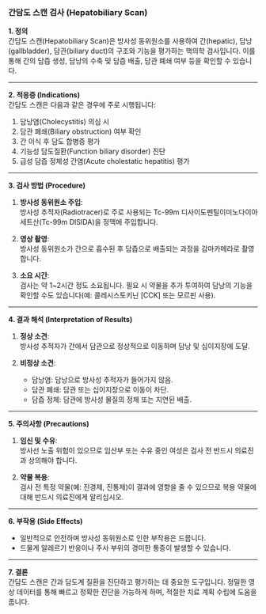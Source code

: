 
### 간담도 스캔 검사 (Hepatobiliary Scan)

**1. 정의**  
간담도 스캔(Hepatobiliary Scan)은 방사성 동위원소를 사용하여 간(hepatic), 담낭(gallbladder), 담관(biliary duct)의 구조와 기능을 평가하는 핵의학 검사입니다. 이를 통해 간의 담즙 생성, 담낭의 수축 및 담즙 배출, 담관 폐쇄 여부 등을 확인할 수 있습니다.

---

**2. 적응증 (Indications)**  
간담도 스캔은 다음과 같은 경우에 주로 시행됩니다:

1. 담낭염(Cholecystitis) 의심 시
2. 담관 폐쇄(Biliary obstruction) 여부 확인
3. 간 이식 후 담도 합병증 평가
4. 기능성 담도질환(Function biliary disorder) 진단
5. 급성 담즙 정체성 간염(Acute cholestatic hepatitis) 평가

---

**3. 검사 방법 (Procedure)**

1. **방사성 동위원소 주입**:  
    방사성 추적자(Radiotracer)로 주로 사용되는 Tc-99m 디사이도펜틸이미노다이아세트산(Tc-99m DISIDA)을 정맥에 주입합니다.
    
2. **영상 촬영**:  
    방사성 동위원소가 간으로 흡수된 후 담즙으로 배출되는 과정을 감마카메라로 촬영합니다.
    
3. **소요 시간**:  
    검사는 약 1~2시간 정도 소요됩니다. 필요 시 약물을 추가 투여하여 담낭의 기능을 확인할 수도 있습니다(예: 콜레시스토키닌 [CCK] 또는 모르핀 사용).
    

---

**4. 결과 해석 (Interpretation of Results)**

1. **정상 소견**:  
    방사성 추적자가 간에서 담관으로 정상적으로 이동하며 담낭 및 십이지장에 도달.
    
2. **비정상 소견**:
    
    - 담낭염: 담낭으로 방사성 추적자가 들어가지 않음.
    - 담관 폐쇄: 담관 또는 십이지장으로 이동이 차단.
    - 담즙 정체: 담관에 방사성 물질의 정체 또는 지연된 배출.

---

**5. 주의사항 (Precautions)**

1. **임신 및 수유**:  
    방사선 노출 위험이 있으므로 임산부 또는 수유 중인 여성은 검사 전 반드시 의료진과 상의해야 합니다.
    
2. **약물 복용**:  
    검사 전 특정 약물(예: 진경제, 진통제)이 결과에 영향을 줄 수 있으므로 복용 약물에 대해 반드시 의료진에게 알리십시오.
    

---

**6. 부작용 (Side Effects)**

- 일반적으로 안전하며 방사성 동위원소로 인한 부작용은 드뭅니다.
- 드물게 알레르기 반응이나 주사 부위의 경미한 통증이 발생할 수 있습니다.

---

**7. 결론**  
간담도 스캔은 간과 담도계 질환을 진단하고 평가하는 데 중요한 도구입니다. 정밀한 영상 데이터를 통해 빠르고 정확한 진단을 가능하게 하며, 적절한 치료 계획 수립에 도움을 줍니다.